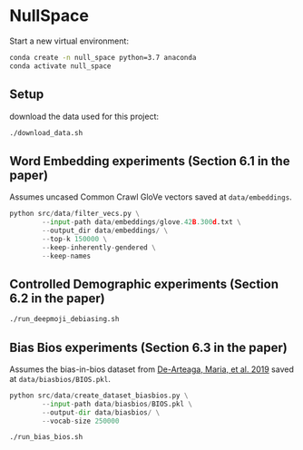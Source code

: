 # NullSpace


Start a new virtual environment:
```sh
conda create -n null_space python=3.7 anaconda
conda activate null_space
```

## Setup
download the data used for this project:
```sh
./download_data.sh
```


## Word Embedding experiments (Section 6.1 in the paper)

Assumes uncased Common Crawl GloVe vectors saved at `data/embeddings`.

```py
python src/data/filter_vecs.py \
        --input-path data/embeddings/glove.42B.300d.txt \
        --output_dir data/embeddings/ \
        --top-k 150000 \
        --keep-inherently-gendered \
        --keep-names
```

## Controlled Demographic experiments (Section 6.2 in the paper)


```sh 
./run_deepmoji_debiasing.sh
```


## Bias Bios experiments (Section 6.3 in the paper)

Assumes the bias-in-bios dataset from [De-Arteaga, Maria, et al. 2019](https://arxiv.org/abs/1901.09451) saved at `data/biasbios/BIOS.pkl`.


```py
python src/data/create_dataset_biasbios.py \
        --input-path data/biasbios/BIOS.pkl \
        --output-dir data/biasbios/ \
        --vocab-size 250000
```


```sh
./run_bias_bios.sh
```

